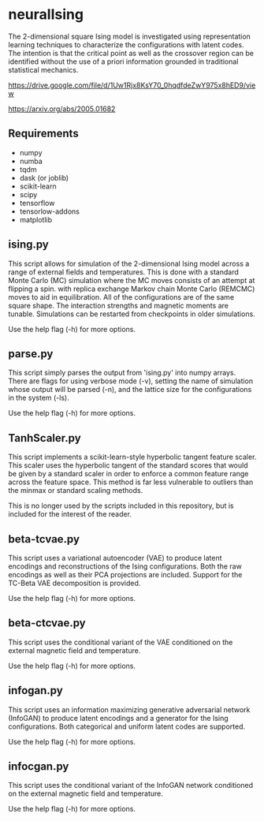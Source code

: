 neuralIsing
===========

The 2-dimensional square Ising model is investigated using representation learning techniques to characterize the configurations with latent codes. The intention is that the critical point as well as the crossover region can be identified without the use of a priori information grounded in traditional statistical mechanics.

https://drive.google.com/file/d/1Uw1Rjx8KsY70_0hqdfdeZwY975x8hED9/view

https://arxiv.org/abs/2005.01682

Requirements
------------

- numpy
- numba
- tqdm
- dask (or joblib)
- scikit-learn
- scipy
- tensorflow
- tensorlow-addons
- matplotlib

ising.py
--------

This script allows for simulation of the 2-dimensional Ising model across a range of external fields and temperatures. This is done with a standard Monte Carlo (MC) simulation where the MC moves consists of an attempt at flipping a spin. with replica exchange Markov chain Monte Carlo (REMCMC) moves to aid in equilibration. All of the configurations are of the same square shape. The interaction strengths and magnetic moments are tunable. Simulations can be restarted from checkpoints in older simulations.

Use the help flag (-h) for more options.

parse.py
--------

This script simply parses the output from 'ising.py' into numpy arrays. There are flags for using verbose mode (-v), setting the name of simulation whose output will be parsed (-n), and the lattice size for the configurations in the system (-ls).

Use the help flag (-h) for more options.

TanhScaler.py
-------------

This script implements a scikit-learn-style hyperbolic tangent feature scaler. This scaler uses the hyperbolic tangent of the standard scores that would be given by a standard scaler in order to enforce a common feature range across the feature space. This method is far less vulnerable to outliers than the minmax or standard scaling methods.

This is no longer used by the scripts included in this repository, but is included for the interest of the reader.

beta-tcvae.py
-------------

This script uses a variational autoencoder (VAE) to produce latent encodings and reconstructions of the Ising configurations. Both the raw encodings as well as their PCA projections are included. Support for the TC-Beta VAE decomposition is provided.

Use the help flag (-h) for more options.

beta-ctcvae.py
-------------

This script uses the conditional variant of the VAE conditioned on the external magnetic field and temperature.

Use the help flag (-h) for more options.

infogan.py
-------------

This script uses an information maximizing generative adversarial network (InfoGAN) to produce latent encodings and a generator for the Ising configurations. Both categorical and uniform latent codes are supported.

Use the help flag (-h) for more options.

infocgan.py
-------------

This script uses the conditional variant of the InfoGAN network conditioned on the external magnetic field and temperature.

Use the help flag (-h) for more options.
